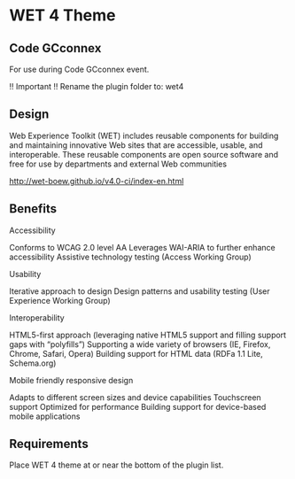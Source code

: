 WET 4 Theme
=============

Code GCconnex
------

For use during Code GCconnex event.

!! Important !!
Rename the plugin folder to:
wet4


Design
------

Web Experience Toolkit (WET) includes reusable components for building and maintaining innovative Web sites that are accessible, usable, and interoperable. These reusable components are open source software and free for use by departments and external Web communities

http://wet-boew.github.io/v4.0-ci/index-en.html

Benefits
------

Accessibility

Conforms to WCAG 2.0 level AA
Leverages WAI-ARIA to further enhance accessibility
Assistive technology testing (Access Working Group)

Usability

Iterative approach to design
Design patterns and usability testing (User Experience Working Group)

Interoperability

HTML5-first approach (leveraging native HTML5 support and filling support gaps with “polyfills”)
Supporting a wide variety of browsers (IE, Firefox, Chrome, Safari, Opera)
Building support for HTML data (RDFa 1.1 Lite, Schema.org)

Mobile friendly responsive design

Adapts to different screen sizes and device capabilities
Touchscreen support
Optimized for performance
Building support for device-based mobile applications

Requirements
------------

Place WET 4 theme at or near the bottom of the plugin list.
